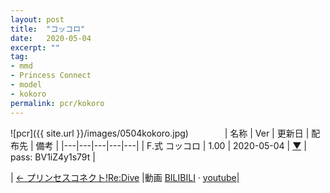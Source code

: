 ```yaml
---
layout: post
title:  "コッコロ"
date:   2020-05-04
excerpt: ""
tag:
- mmd
- Princess Connect
- model
- kokoro
permalink: pcr/kokoro
---
```


![pcr]({{ site.url }}/images/0504kokoro.jpg)
　
　
　
| 名称 | Ver | 更新日 | 配布先 | 備考 |
|---|---|---|---|---|
| F.式 コッコロ | 1.00 | 2020-05-04 | [▼](https://bowlroll.net/file/225182) | pass: BV1iZ4y1s79t |

| [← プリンセスコネクト!Re:Dive](https://i-fox.club/pcr/) |動画   [BILIBILI](https://www.bilibili.com/video/BV1iZ4y1s79t/) · [youtube](https://youtu.be/st-bW4whusQ)|

